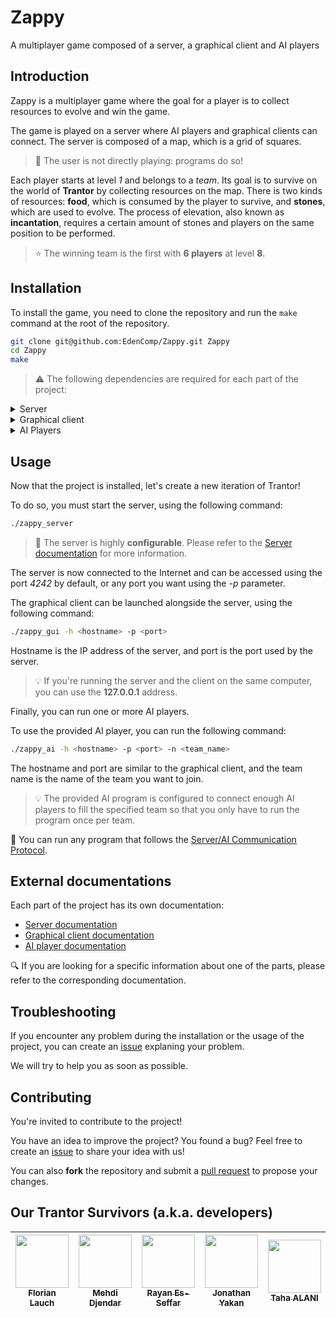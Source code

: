 # Zappy

A multiplayer game composed of a server, a graphical client and AI players

## Introduction

Zappy is a multiplayer game where the goal for a player is to collect resources to evolve and win the game.

The game is played on a server where AI players and graphical clients can connect.
The server is composed of a map, which is a grid of squares.

> :rocket: The user is not directly playing: programs do so!

Each player starts at level *1* and belongs to a _team_. Its goal is to survive on the world of **Trantor** by collecting resources on the map.
There is two kinds of resources: **food**, which is consumed by the player to survive, and **stones**, which are used to evolve.
The process of elevation, also known as **incantation**, requires a certain amount of stones and players on the same position to be performed.

> :star: The winning team is the first with **6 players** at level **8**.

## Installation

To install the game, you need to clone the repository and run the `make` command at the root of the repository.

```bash
git clone git@github.com:EdenComp/Zappy.git Zappy
cd Zappy
make
```

> :warning: The following dependencies are required for each part of the project:

<details>
  <summary>Server</summary>
  <p>The only dependencies required for the server are the standard lib C and a C compiler, which are mostly already installed on your computer.</p>
  <p>Here are some resources that could help you in case of troubleshoots:</p>
  <ul>
    <li><a href="https://www.gnu.org/software/libc/manual/html_node/Installation.html">Standard Library C installation</a></li>
    <li><a href="https://gcc.gnu.org/install/">GNU C Compiler (gcc) installation</a></li>
  </ul>
</details>

<details>
  <summary>Graphical client</summary>
  <p>The graphical client is using <a href="">Raylib</a> for rendering purposes, coupled to the C++ language, which is most of the times already available on your computer.</p>
  <p>If you're using the <strong>Fedora</strong> Linux distribution, you can run the script located in <code>install/raylib_install.sh</code> for an automatic installation of the Raylib.</p> 
  <p>If you're using <strong>Arch Linux</strong>, Raylib can be installed using <strong>pacman</strong> with the following command: <code>sudo pacman -Sy raylib</code></p>
  <p>If you're using none of them, you can check the <a href="https://github.com/raysan5/raylib/wiki">Raylib Wiki</a> which contains installation steps for several configurations.</p>
</details>

<details>
  <summary>AI Players</summary>
  <p>The AI player we used is developed in Python, using the <code>pycryptodome</code> package.</p>
  <ul>
    <li><a href="https://docs.python.org/3/using/unix.html">Python installation</a></li>
    <li>The required package can be installed using <code>pip install pycryptodome</code></li>
  </ul>
</details>

## Usage

Now that the project is installed, let's create a new iteration of Trantor!

To do so, you must start the server, using the following command:

```bash
./zappy_server
```

> :wrench: The server is highly **configurable**. Please refer to the [Server documentation](./server/README.md) for more information. 

The server is now connected to the Internet and can be accessed using the port *4242* by default, or any port you want using the *-p* parameter.

The graphical client can be launched alongside the server, using the following command:

```bash
./zappy_gui -h <hostname> -p <port>
```

Hostname is the IP address of the server, and port is the port used by the server.

> :bulb: If you're running the server and the client on the same computer, you can use the **127.0.0.1** address.

Finally, you can run one or more AI players.

To use the provided AI player, you can run the following command:

```bash
./zappy_ai -h <hostname> -p <port> -n <team_name>
```

The hostname and port are similar to the graphical client, and the team name is the name of the team you want to join.

> :bulb: The provided AI program is configured to connect enough AI players to fill the specified team so that you only have to run the program once per team.

:rocket: You can run any program that follows the [Server/AI Communication Protocol](./server/README.md).

## External documentations

Each part of the project has its own documentation:

- [Server documentation](./server/README.md)
- [Graphical client documentation](./gui/README.md)
- [AI player documentation](./ai/README.md)

:mag: If you are looking for a specific information about one of the parts, please refer to the corresponding documentation.

## Troubleshooting

If you encounter any problem during the installation or the usage of the project, you can create an [issue](https://github.com/EdenComp/Zappy/issues/) explaning your problem.

We will try to help you as soon as possible.

## Contributing

You're invited to contribute to the project!

You have an idea to improve the project? You found a bug? Feel free to create an [issue](https://github.com/EdenComp/Zappy/issues/) to share your idea with us!

You can also **fork** the repository and submit a [pull request](https://github.com/EdenComp/Zappy/pulls/) to propose your changes.

## Our Trantor Survivors (a.k.a. developers)

| [<img src="https://github.com/EdenComp.png?size=85" width=85><br><sub>Florian Lauch</sub>](https://github.com/EdenComp) | [<img src="https://github.com/SloWayyy.png?size=85" width=85><br><sub>Mehdi Djendar</sub>](https://github.com/SloWayyy) | [<img src="https://github.com/Sloyi.png?size=85" width=85><br><sub>Rayan Es-Seffar</sub>](https://github.com/Sloyi) | [<img src="https://github.com/JonathanYakan.png?size=85" width=85><br><sub>Jonathan Yakan</sub>](https://github.com/JonathanYakan) | [<img src="https://github.com/Tahalani.png?size=85" width=85><br><sub>Taha ALANI</sub>](https://github.com/Tahalani) | [<img src="https://github.com/kvn703.png?size=85" width=85><br><sub>Kevin NADARAJAH</sub>](https://github.com/kvn703) |
|:-----------------------------------------------------------------------------------------------------------------------:|:-----------------------------------------------------------------------------------------------------------------------:|:-------------------------------------------------------------------------------------------------------------------:|:----------------------------------------------------------------------------------------------------------------------------------:|:--------------------------------------------------------------------------------------------------------------:|:--------------------------------------------------------------------------------------------------------------------------:|
